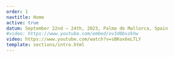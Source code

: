 ```yaml
---
order: 1
navtitle: Home
active: true
datum: September 22nd – 24th, 2023, Palma de Mallorca, Spain
#video: https://www.youtube.com/embed/ov3d0bxzkhw
video: https://www.youtube.com/watch?v=sBKox6eLTLY
template: sections/intro.html
---
```


